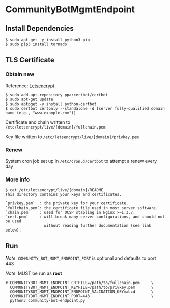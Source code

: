 # CommunityBotMgmtEndpoint

## Install Dependencies

```
$ sudo apt-get -y install python3-pip
$ sudo pip3 install tornado
```


## TLS Certificate

### Obtain new

Reference:
[Letsencrypt](https://www.digitalocean.com/community/tutorials/how-to-secure-apache-with-let-s-encrypt-on-ubuntu-16-04).

```
$ sudo add-apt-repository ppa:certbot/certbot
$ sudo apt-get update
$ sudo aptpget -y install python-certbot
$ sudo certbot certonly --standalone -d [server fully-qualified domain name (e.g., "www.example.com")]
```

Certificate and chain written to `/etc/letsencrypt/live/[domain]/fullchain.pem` 

Key file written to `/etc/letsencrypt/live/[domain]/privkey.pem`


### Renew

System cron job set up in `/etc/cron.d/certbot` to attempt a renew every day

### More info

```
$ cat /etc/letsencrypt/live/[domain]/README
This directory contains your keys and certificates.

`privkey.pem`  : the private key for your certificate.
`fullchain.pem`: the certificate file used in most server software.
`chain.pem`    : used for OCSP stapling in Nginx >=1.3.7.
`cert.pem`     : will break many server configurations, and should not be used
                 without reading further documentation (see link below).
```

## Run


*Note*: `COMMUNITY_BOT_MGMT_ENDPOINT_PORT` is optional and defaults to port 443 

*Note*: MUST be run as **root**

```
# COMMUNITYBOT_MGMT_ENDPOINT_CRTFILE=/path/to/fullchain.pem     \
  COMMUNITYBOT_MGMT_ENDPOINT_KEYFILE=/path/to/privkey.pem       \ 
  COMMUNITYBOT_MGMT_ENDPOINT_ENDPOINT_VALIDATION_KEY=abcd       \
  COMMUNITYBOT_MGMT_ENDPOINT_PORT=443                           \       
  python3 community-bot-endpoint.py
```
